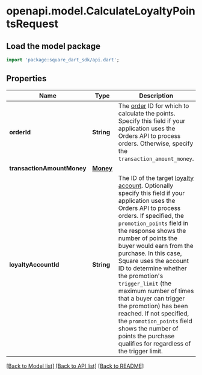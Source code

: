 # openapi.model.CalculateLoyaltyPointsRequest

## Load the model package
```dart
import 'package:square_dart_sdk/api.dart';
```

## Properties
Name | Type | Description | Notes
------------ | ------------- | ------------- | -------------
**orderId** | **String** | The [order](https://developer.squareup.com/reference/square_2023-12-13/objects/Order) ID for which to calculate the points. Specify this field if your application uses the Orders API to process orders. Otherwise, specify the `transaction_amount_money`. | [optional] 
**transactionAmountMoney** | [**Money**](Money.md) |  | [optional] 
**loyaltyAccountId** | **String** | The ID of the target [loyalty account](https://developer.squareup.com/reference/square_2023-12-13/objects/LoyaltyAccount). Optionally specify this field if your application uses the Orders API to process orders.  If specified, the `promotion_points` field in the response shows the number of points the buyer would earn from the purchase. In this case, Square uses the account ID to determine whether the promotion's `trigger_limit` (the maximum number of times that a buyer can trigger the promotion) has been reached. If not specified, the `promotion_points` field shows the number of points the purchase qualifies for regardless of the trigger limit. | [optional] 

[[Back to Model list]](../README.md#documentation-for-models) [[Back to API list]](../README.md#documentation-for-api-endpoints) [[Back to README]](../README.md)


